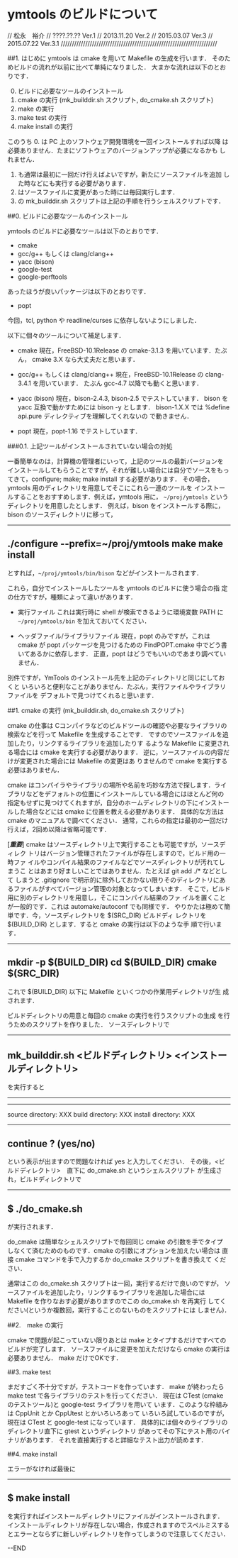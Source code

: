 # ymtools のビルドについて

//						松永　裕介
//                                             ????.??.?? Ver.1
//                                             2013.11.20 Ver.2
//                                             2015.03.07 Ver.3
//					       2015.07.22 Ver.3.1
//////////////////////////////////////////////////////////////////////

##1. はじめに
ymtools は cmake を用いて Makefile の生成を行います．
そのためビルドの流れが以前に比べて単純になりました．
大まかな流れは以下のとおりです．

0. ビルドに必要なツールのインストール
1. cmake の実行 (mk_builddir.sh スクリプト, do_cmake.sh スクリプト)
2. make の実行
3. make test の実行
4. make install の実行

このうち 0. は PC 上のソフトウェア開発環境を一回インストールすれば以降
は必要ありません．たまにソフトウェアのバージョンアップが必要になるかも
しれません．
1. も通常は最初に一回だけ行えばよいですが，新たにソースファイルを追加
した時などにも実行する必要があります．
2. はソースファイルに変更があった時には毎回実行します．
3. の mk_builddir.sh スクリプトは上記の手順を行うシェルスクリプトです．


##0. ビルドに必要なツールのインストール

ymtools のビルドに必要なツールは以下のとおりです．

- cmake
- gcc/g++ もしくは clang/clang++
- yacc (bison)
- google-test
- google-perftools

あったほうが良いパッケージは以下のとおりです．
- popt

今回，tcl, python や readline/curses に依存しないようにしました．

以下に個々のツールについて補足します．

- cmake
 現在，FreeBSD-10.1Release の cmake-3.1.3 を用いています．たぶん，
 cmake 3.X なら大丈夫だと思います．

- gcc/g++ もしくは clang/clang++
 現在，FreeBSD-10.1Release の clang-3.4.1 を用いています．
 たぶん gcc-4.7 以降でも動くと思います．

- yacc (bison)
 現在，bison-2.4.3, bison-2.5 でテストしています．
bison を yacc 互換で動かすためには bison -y とします．
bison-1.X.X では %define api.pure ディレクティブを理解してくれないの
で動きません．

- popt
 現在，popt-1.16 でテストしています．


###0.1. 上記ツールがインストールされていない場合の対処

一番簡単なのは，計算機の管理者にいって，上記のツールの最新バージョンを
インストールしてもらうことですが，それが難しい場合には自分でソースをもっ
てきて，configure; make; make install する必要があります．
その場合，ymtools 用のディレクトリを用意してそこにこれら一連のツールを
インストールすることをおすすめします．例えば，ymtools 用に，
`~/proj/ymtools` というディレクトリを用意したとします．
例えば，bison をインストールする際に，bison のソースディレクトリに移って，

---
./configure --prefix=~/proj/ymtools
make
make install
---

とすれば，`~/proj/ymtools/bin/bison` などがインストールされます．

これら，自分でインストールしたツールを ymtools のビルドに使う場合の指
定の仕方ですが，種類によって違いがあります．

- 実行ファイル
  これは実行時に shell が検索できるように環境変数 PATH に `~/proj/ymtools/bin`
  を加えておいてください．

- ヘッダファイル/ライブラリファイル
  現在，popt のみですが，これは cmake が popt パッケージを見つけるための
  FindPOPT.cmake 中でどう書いてあるかに依存します．
  正直，popt はどうでもいいのであまり調べていません．

別件ですが，YmTools のインストール先を上記のディレクトリと同じにしておくと
いろいろと便利なことがありません．たぶん，実行ファイルやライブラリファイルを
デフォルトで見つけてくれると思います．


##1. cmake の実行 (mk_builddir.sh, do_cmake.sh スクリプト)

cmake の仕事は Cコンパイラなどのビルドツールの確認や必要なライブラリの
検索などを行って Makefile を生成することです．
ですのでソースファイルを追加したり，リンクするライブラリを追加したりす
るような Makefile に変更される場合には cmake を実行する必要があります．
逆に，ソースファイルの内容だけが変更された場合には Makefile の変更はあ
りませんので cmake を実行する必要はありません．

cmake はコンパイラやライブラリの場所や名前を巧妙な方法で探します．ライ
ブラリなどをデフォルトの位置にインストールしている場合にはほとんど何の
指定もせずに見つけてくれますが，自分のホームディレクトリの下にインストー
ルした場合などには cmake に位置を教える必要があります．
具体的な方法は cmake のマニュアルで調べてください．
通常，これらの指定は最初の一回だけ行えば，2回め以降は省略可能です．

[***重要***]
cmake はソースディレクトリ上で実行することも可能ですが，ソースディレク
トリはバージョン管理されたファイルが存在しますので，ビルド用の一時ファ
イルやコンパイル結果のファイルなどでソースディレクトリが汚れてしまうこ
とはあまり好ましいことではありません．たとえば git add ./* などとして
しまうと .gitignore で明示的に除外しておかない限りそのディレクトリにあ
るファイルがすべてバージョン管理の対象となってしまいます．
そこで，ビルド用に別のディレクトリを用意し，そこにコンパイル結果のファ
イルを置くことが一般的です．これは automake/autoconf でも同様です．
やりかたは極めて簡単です．今，ソースディレクトリを $(SRC_DIR) ビルドディ
レクトリを $(BUILD_DIR) とします．すると cmake の実行は以下のような手
順で行います．

---
mkdir -p $(BUILD_DIR)
cd $(BUILD_DIR)
cmake $(SRC_DIR)
---

これで $(BUILD_DIR) 以下に Makefile といくつかの作業用ディレクトリが生
成されます．

ビルドディレクトリの用意と毎回の cmake の実行を行うスクリプトの生成
を行うためのスクリプトを作りました．
ソースディレクトリで

---
mk_builddir.sh <ビルドディレクトリ> <インストールディレクトリ>
---

を実行すると

---
****
source  directory: XXX
build   directory: XXX
install directory: XXX
****
continue ? (yes/no)
---

という表示が出ますので問題なければ yes と入力してください．
その後，<ビルドディレクトリ>　直下に do_cmake.sh というシェルスクリプト
が生成され，ビルドディレクトリで

---
$ ./do_cmake.sh
---

が実行されます．

do_cmake は簡単なシェルスクリプトで毎回同じ cmake の引数を手でタイプ
しなくて済むためのものです．cmake の引数にオプションを加えたい場合は
直接 cmake コマンドを手で入力するか do_cmake スクリプトを書き換えて
ください．

通常はこの do_cmake.sh スクリプトは一回，実行するだけで良いのですが，
ソースファイルを追加したり，リンクするライブラリを追加した場合には
Makefile を作りなおす必要がありますのでこの do_cmake.sh を再実行
してください(というか複数回，実行することのないものをスクリプトには
しません)．


##2.　make の実行

cmake で問題が起こっていない限りあとは make とタイプするだけですべての
ビルドが完了します．
ソースファイルに変更を加えただけなら cmake の実行は必要ありません．
make だけでOKです．


##3. make test

まだすごく不十分ですが，テストコードを作っています．
make が終わったら make test で各ライブラリのテストを行ってください．
現在は CTest (cmake のテストツール)と google-test ライブラリを用いて
います．このような枠組みは CppUnit とか CppUtest とかいろいろあって
いろいろ試しているのですが，現在は CTest と google-test になっています．
具体的には個々のライブラリのディレクトリ直下に gtest というディレクトリ
があってその下にテスト用のバイナリがあります．
それを直接実行すると詳細なテスト出力が読めます．

##4. make install

エラーがなければ最後に

---
$ make install
---

を実行すればインストールディレクトリにファイルがインストールされます．
インストールディレクトリが存在しない場合，作成されますのでスペルミスする
とエラーとならずに新しいディレクトリを作ってしまうので注意してください．

--END
